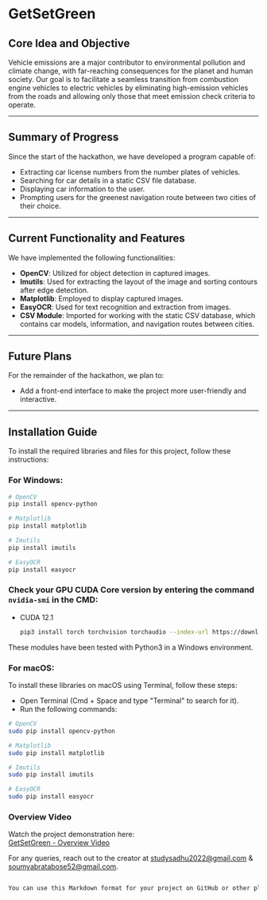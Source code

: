# GetSetGreen

## Core Idea and Objective

Vehicle emissions are a major contributor to environmental pollution and climate change, with far-reaching consequences for the planet and human society. Our goal is to facilitate a seamless transition from combustion engine vehicles to electric vehicles by eliminating high-emission vehicles from the roads and allowing only those that meet emission check criteria to operate.

---

## Summary of Progress

Since the start of the hackathon, we have developed a program capable of:

- Extracting car license numbers from the number plates of vehicles.
- Searching for car details in a static CSV file database.
- Displaying car information to the user.
- Prompting users for the greenest navigation route between two cities of their choice.

---

## Current Functionality and Features

We have implemented the following functionalities:

- **OpenCV**: Utilized for object detection in captured images.
- **Imutils**: Used for extracting the layout of the image and sorting contours after edge detection.
- **Matplotlib**: Employed to display captured images.
- **EasyOCR**: Used for text recognition and extraction from images.
- **CSV Module**: Imported for working with the static CSV database, which contains car models, information, and navigation routes between cities.

---

## Future Plans

For the remainder of the hackathon, we plan to:

- Add a front-end interface to make the project more user-friendly and interactive.

---

## Installation Guide

To install the required libraries and files for this project, follow these instructions:

### For Windows:

```bash
# OpenCV
pip install opencv-python

# Matplotlib
pip install matplotlib

# Imutils
pip install imutils

# EasyOCR
pip install easyocr
```

### Check your GPU CUDA Core version by entering the command `nvidia-smi` in the CMD:
- CUDA 12.1
  ```bash
  pip3 install torch torchvision torchaudio --index-url https://download.pytorch.org/whl/cu121

These modules have been tested with Python3 in a Windows environment.

### For macOS:

To install these libraries on macOS using Terminal, follow these steps:
- Open Terminal (Cmd + Space and type "Terminal" to search for it).
- Run the following commands:
 ``` bash
# OpenCV
sudo pip install opencv-python

# Matplotlib
sudo pip install matplotlib

# Imutils
sudo pip install imutils

# EasyOCR
sudo pip install easyocr
```
### Overview Video

Watch the project demonstration here:  
[GetSetGreen - Overview Video](https://youtu.be/CJgtsMvKSa0)

For any queries, reach out to the creator at studysadhu2022@gmail.com & soumyabratabose52@gmail.com.


```bash

You can use this Markdown format for your project on GitHub or other platforms. It includes all the necessary details in a clean, organized format.
```
